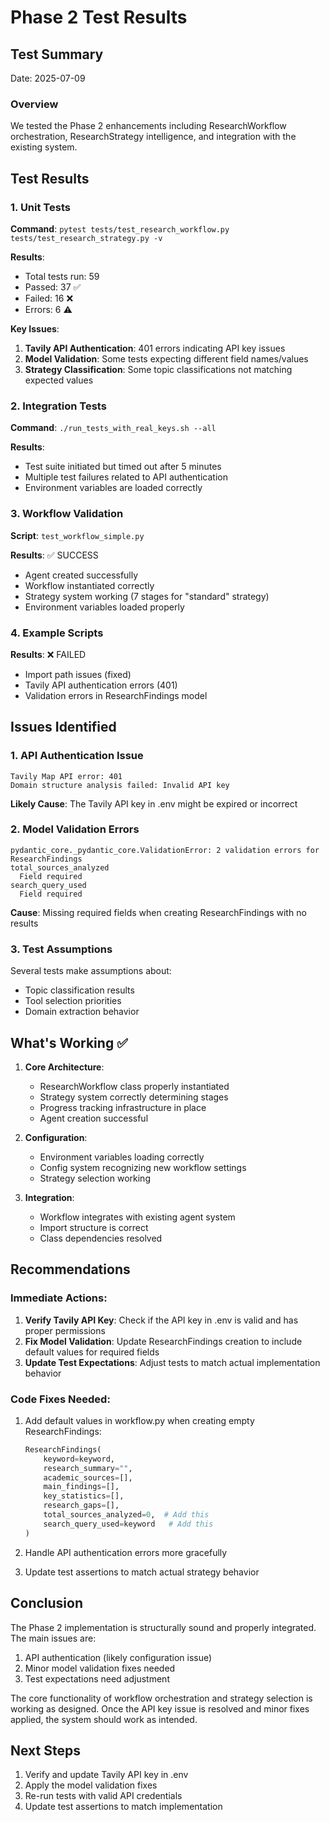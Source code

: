 # Phase 2 Test Results

## Test Summary
Date: 2025-07-09

### Overview
We tested the Phase 2 enhancements including ResearchWorkflow orchestration, ResearchStrategy intelligence, and integration with the existing system.

## Test Results

### 1. Unit Tests
**Command**: `pytest tests/test_research_workflow.py tests/test_research_strategy.py -v`

**Results**:
- Total tests run: 59
- Passed: 37 ✅
- Failed: 16 ❌
- Errors: 6 ⚠️

**Key Issues**:
1. **Tavily API Authentication**: 401 errors indicating API key issues
2. **Model Validation**: Some tests expecting different field names/values
3. **Strategy Classification**: Some topic classifications not matching expected values

### 2. Integration Tests
**Command**: `./run_tests_with_real_keys.sh --all`

**Results**:
- Test suite initiated but timed out after 5 minutes
- Multiple test failures related to API authentication
- Environment variables are loaded correctly

### 3. Workflow Validation
**Script**: `test_workflow_simple.py`

**Results**: ✅ SUCCESS
- Agent created successfully
- Workflow instantiated correctly
- Strategy system working (7 stages for "standard" strategy)
- Environment variables loaded properly

### 4. Example Scripts
**Results**: ❌ FAILED
- Import path issues (fixed)
- Tavily API authentication errors (401)
- Validation errors in ResearchFindings model

## Issues Identified

### 1. API Authentication Issue
```
Tavily Map API error: 401
Domain structure analysis failed: Invalid API key
```
**Likely Cause**: The Tavily API key in .env might be expired or incorrect

### 2. Model Validation Errors
```
pydantic_core._pydantic_core.ValidationError: 2 validation errors for ResearchFindings
total_sources_analyzed
  Field required
search_query_used
  Field required
```
**Cause**: Missing required fields when creating ResearchFindings with no results

### 3. Test Assumptions
Several tests make assumptions about:
- Topic classification results
- Tool selection priorities
- Domain extraction behavior

## What's Working ✅

1. **Core Architecture**:
   - ResearchWorkflow class properly instantiated
   - Strategy system correctly determining stages
   - Progress tracking infrastructure in place
   - Agent creation successful

2. **Configuration**:
   - Environment variables loading correctly
   - Config system recognizing new workflow settings
   - Strategy selection working

3. **Integration**:
   - Workflow integrates with existing agent system
   - Import structure is correct
   - Class dependencies resolved

## Recommendations

### Immediate Actions:
1. **Verify Tavily API Key**: Check if the API key in .env is valid and has proper permissions
2. **Fix Model Validation**: Update ResearchFindings creation to include default values for required fields
3. **Update Test Expectations**: Adjust tests to match actual implementation behavior

### Code Fixes Needed:
1. Add default values in workflow.py when creating empty ResearchFindings:
   ```python
   ResearchFindings(
       keyword=keyword,
       research_summary="",
       academic_sources=[],
       main_findings=[],
       key_statistics=[],
       research_gaps=[],
       total_sources_analyzed=0,  # Add this
       search_query_used=keyword   # Add this
   )
   ```

2. Handle API authentication errors more gracefully
3. Update test assertions to match actual strategy behavior

## Conclusion

The Phase 2 implementation is structurally sound and properly integrated. The main issues are:
1. API authentication (likely configuration issue)
2. Minor model validation fixes needed
3. Test expectations need adjustment

The core functionality of workflow orchestration and strategy selection is working as designed. Once the API key issue is resolved and minor fixes applied, the system should work as intended.

## Next Steps
1. Verify and update Tavily API key in .env
2. Apply the model validation fixes
3. Re-run tests with valid API credentials
4. Update test assertions to match implementation